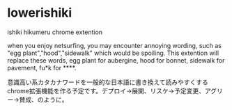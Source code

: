 # lowerishiki
ishiki hikumeru chrome extention

when you enjoy netsurfing, you may encounter annoying wording, such as "egg plant","hood","sidewalk" which would be spoiling. This extention will replace these words, egg plant for aubergine, hood for bonnet, sidewalk for pavement,  fu*k for ****.

意識高い系カタカナワードを一般的な日本語に書き換えて読みやすくするchrome拡張機能を作る予定です。デプロイ→展開、リスケ→予定変更、アグリー→賛成、のように。
